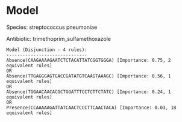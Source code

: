 
# Model

Species: streptococcus pneumoniae

Antibiotic: trimethoprim_sulfamethoxazole

```
Model (Disjunction - 4 rules):
------------------------------
Absence(CAAGAAAAGAATCTCTACATTATCGGTGGGA) [Importance: 0.75, 2 equivalent rules]
OR
Absence(TTGAGGGAGTGACCGATATGTCAAGTAAAGC) [Importance: 0.56, 1 equivalent rules]
OR
Absence(TGGAACAACACGCTGGATTTCCTCTTCTATC) [Importance: 0.24, 1 equivalent rules]
OR
Presence(CCAAAAAGATTATCAACTCCCTTCAACTACA) [Importance: 0.03, 18 equivalent rules]

```

